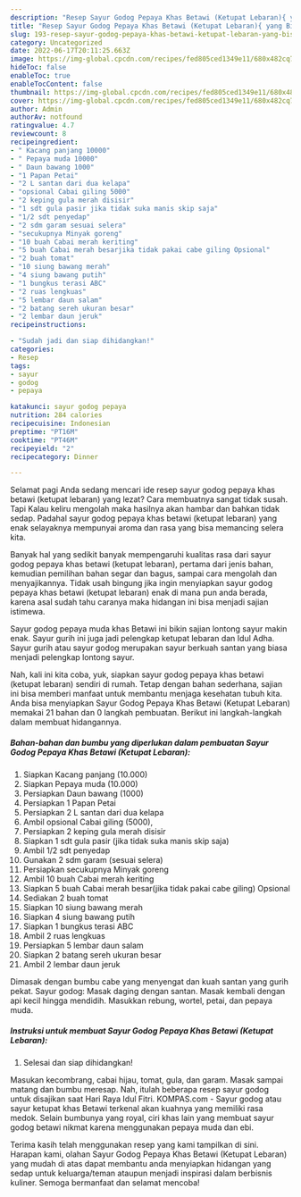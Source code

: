```yaml
---
description: "Resep Sayur Godog Pepaya Khas Betawi (Ketupat Lebaran){ yang Bisa Manjain Lidah,  Menu Buat lebaran"
title: "Resep Sayur Godog Pepaya Khas Betawi (Ketupat Lebaran){ yang Bisa Manjain Lidah,  Menu Buat lebaran"
slug: 193-resep-sayur-godog-pepaya-khas-betawi-ketupat-lebaran-yang-bisa-manjain-lidah-menu-buat-lebaran
category: Uncategorized
date: 2022-06-17T20:11:25.663Z
image: https://img-global.cpcdn.com/recipes/fed805ced1349e11/680x482cq70/sayur-godog-pepaya-khas-betawi-ketupat-lebaran-foto-resep-utama.jpg
hideToc: false
enableToc: true
enableTocContent: false
thumbnail: https://img-global.cpcdn.com/recipes/fed805ced1349e11/680x482cq70/sayur-godog-pepaya-khas-betawi-ketupat-lebaran-foto-resep-utama.jpg
cover: https://img-global.cpcdn.com/recipes/fed805ced1349e11/680x482cq70/sayur-godog-pepaya-khas-betawi-ketupat-lebaran-foto-resep-utama.jpg
author: Admin
authorAv: notfound
ratingvalue: 4.7
reviewcount: 8
recipeingredient:
- " Kacang panjang 10000"
- " Pepaya muda 10000"
- " Daun bawang 1000"
- "1 Papan Petai"
- "2 L santan dari dua kelapa"
- "opsional Cabai giling 5000"
- "2 keping gula merah disisir"
- "1 sdt gula pasir jika tidak suka manis skip saja"
- "1/2 sdt penyedap"
- "2 sdm garam sesuai selera"
- "secukupnya Minyak goreng"
- "10 buah Cabai merah keriting"
- "5 buah Cabai merah besarjika tidak pakai cabe giling Opsional"
- "2 buah tomat"
- "10 siung bawang merah"
- "4 siung bawang putih"
- "1 bungkus terasi ABC"
- "2 ruas lengkuas"
- "5 lembar daun salam"
- "2 batang sereh ukuran besar"
- "2 lembar daun jeruk"
recipeinstructions:

- "Sudah jadi dan siap dihidangkan!"
categories:
- Resep
tags:
- sayur
- godog
- pepaya

katakunci: sayur godog pepaya 
nutrition: 284 calories
recipecuisine: Indonesian
preptime: "PT16M"
cooktime: "PT46M"
recipeyield: "2"
recipecategory: Dinner

---
```



Selamat pagi Anda sedang mencari ide resep sayur godog pepaya khas betawi (ketupat lebaran) yang lezat? Cara membuatnya sangat tidak susah. Tapi Kalau keliru mengolah maka hasilnya akan hambar dan bahkan tidak sedap. Padahal sayur godog pepaya khas betawi (ketupat lebaran) yang enak selayaknya mempunyai aroma dan rasa yang bisa memancing selera kita.


Banyak hal yang sedikit banyak mempengaruhi kualitas rasa dari sayur godog pepaya khas betawi (ketupat lebaran), pertama dari jenis bahan, kemudian pemilihan bahan segar dan bagus, sampai cara mengolah dan menyajikannya. Tidak usah bingung jika ingin menyiapkan sayur godog pepaya khas betawi (ketupat lebaran) enak di mana pun anda berada, karena asal sudah tahu caranya maka hidangan ini bisa menjadi sajian istimewa.

Sayur godog pepaya muda khas Betawi ini bikin sajian lontong sayur makin enak. Sayur gurih ini juga jadi pelengkap ketupat lebaran dan Idul Adha. Sayur gurih atau sayur godog merupakan sayur berkuah santan yang biasa menjadi pelengkap lontong sayur.


Nah, kali ini kita coba, yuk, siapkan sayur godog pepaya khas betawi (ketupat lebaran) sendiri di rumah. Tetap dengan bahan sederhana, sajian ini bisa memberi manfaat untuk membantu menjaga kesehatan tubuh kita. Anda bisa menyiapkan Sayur Godog Pepaya Khas Betawi (Ketupat Lebaran) memakai 21 bahan dan 0 langkah pembuatan. Berikut ini langkah-langkah dalam membuat hidangannya.

<!--inarticleads1-->

##### Bahan-bahan dan bumbu yang diperlukan dalam pembuatan Sayur Godog Pepaya Khas Betawi (Ketupat Lebaran):

1. Siapkan  Kacang panjang (10.000)
1. Siapkan  Pepaya muda (10.000)
1. Persiapkan  Daun bawang (1000)
1. Persiapkan 1 Papan Petai
1. Persiapkan 2 L santan dari dua kelapa
1. Ambil opsional Cabai giling (5000),
1. Persiapkan 2 keping gula merah disisir
1. Siapkan 1 sdt gula pasir (jika tidak suka manis skip saja)
1. Ambil 1/2 sdt penyedap
1. Gunakan 2 sdm garam (sesuai selera)
1. Persiapkan secukupnya Minyak goreng
1. Ambil 10 buah Cabai merah keriting
1. Siapkan 5 buah Cabai merah besar(jika tidak pakai cabe giling) Opsional
1. Sediakan 2 buah tomat
1. Siapkan 10 siung bawang merah
1. Siapkan 4 siung bawang putih
1. Siapkan 1 bungkus terasi ABC
1. Ambil 2 ruas lengkuas
1. Persiapkan 5 lembar daun salam
1. Siapkan 2 batang sereh ukuran besar
1. Ambil 2 lembar daun jeruk


Dimasak dengan bumbu cabe yang menyengat dan kuah santan yang gurih pekat. Sayur godog: Masak daging dengan santan. Masak kembali dengan api kecil hingga mendidih. Masukkan rebung, wortel, petai, dan pepaya muda. 

<!--inarticleads2-->

##### Instruksi untuk membuat Sayur Godog Pepaya Khas Betawi (Ketupat Lebaran):


1. Selesai dan siap dihidangkan!

Masukan kecombrang, cabai hijau, tomat, gula, dan garam. Masak sampai matang dan bumbu meresap. Nah, itulah beberapa resep sayur godog untuk disajikan saat Hari Raya Idul Fitri. KOMPAS.com - Sayur godog atau sayur ketupat khas Betawi terkenal akan kuahnya yang memiliki rasa medok. Selain bumbunya yang royal, ciri khas lain yang membuat sayur godog betawi nikmat karena menggunakan pepaya muda dan ebi. 

Terima kasih telah menggunakan resep yang kami tampilkan di sini. Harapan kami, olahan Sayur Godog Pepaya Khas Betawi (Ketupat Lebaran) yang mudah di atas dapat membantu anda menyiapkan hidangan yang sedap untuk keluarga/teman ataupun menjadi inspirasi dalam berbisnis kuliner. Semoga bermanfaat dan selamat mencoba!
